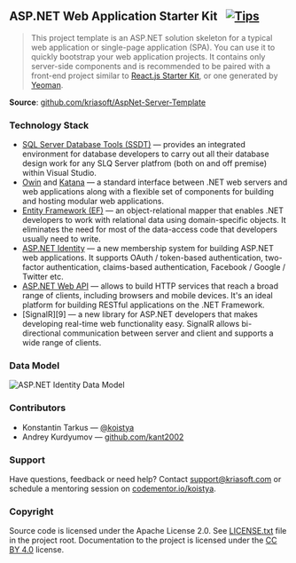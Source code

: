 ## ASP.NET Web Application Starter Kit &nbsp; [![Tips](http://img.shields.io/gratipay/koistya.svg?style=flat)](https://gratipay.com/koistya)

> This project template is an ASP.NET solution skeleton for a typical web
> application or single-page application (SPA). You can use it to quickly
> bootstrap your web application projects. It contains only server-side
> components and is recommended to be paired with a front-end project similar
> to [React.js Starter Kit][1], or one generated by [Yeoman][2].

**Source**: [github.com/kriasoft/AspNet-Server-Template](https://github.com/kriasoft/AspNet-Server-Template)

### Technology Stack

 * [SQL Server Database Tools (SSDT)][3] — provides an integrated environment
   for database developers to carry out all their database design work for any
   SLQ Server platfrom (both on and off premise) within Visual Studio.
 * [Owin][4] and [Katana][5] — a standard interface between .NET web servers
   and web applications along with a flexible set of components for building
   and hosting modular web applications.
 * [Entity Framework (EF)][6] — an object-relational mapper that enables .NET
   developers to work with relational data using domain-specific objects. It
   eliminates the need for most of the data-access code that developers usually
   need to write.
 * [ASP.NET Identity][7] — a new membership system for building ASP.NET web
   applications. It supports OAuth / token-based authentication, two-factor
   authentication, claims-based authentication, Facebook / Google / Twitter etc.
 * [ASP.NET Web API][8] — allows to build HTTP services that reach a broad
   range of clients, including browsers and mobile devices. It's an ideal
   platform for building RESTful applications on the .NET Framework.
 * [SignalR][9] — a new library for ASP.NET developers that makes developing
   real-time web functionality easy. SignalR allows bi-directional communication
   between server and client and supports a wide range of clients.


### Data Model

![ASP.NET Identity Data Model](https://dl.dropboxusercontent.com/u/16006521/Screens/asp.net-identity-ef-diagram.png)

### Contributors

 * Konstantin Tarkus — [@koistya](https://twitter.com/koistya)
 * Andrey Kurdyumov — [github.com/kant2002](https://github.com/kant2002)

### Support

Have questions, feedback or need help? Contact [support@kriasoft.com](mailto:support@kriasoft.com)
or schedule a mentoring session on [codementor.io/koistya](https://www.codementor.io/koistya).

### Copyright

Source code is licensed under the Apache License 2.0. See [LICENSE.txt](./LICENSE.txt) file in the project root.
Documentation to the project is licensed under the [CC BY 4.0](http://creativecommons.org/licenses/by/4.0/) license.

 [1]: https://github.com/kriasoft/react-starter-kit
 [2]: http://yeoman.io/
 [3]: http://msdn.microsoft.com/en-us/data/tools.aspx
 [4]: http://owin.org/
 [5]: http://www.asp.net/aspnet/overview/owin-and-katana
 [6]: http://www.asp.net/entity-framework
 [7]: http://www.asp.net/identity
 [8]: http://www.asp.net/web-api
 [0]: http://www.asp.net/signalr
